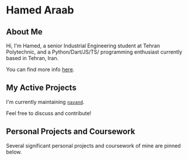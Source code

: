 # Hamed Araab

## About Me

Hi, I'm Hamed, a senior Industrial Engineering student at Tehran Polytechnic, and
a Python/Dart/JS/TS/ programming enthusiast currently based in Tehran, Iran.

You can find more info [here](https://linkedin.com/in/hamed-araab).

## My Active Projects

I'm currently maintaining [`navand`](https://github.com/Hawmex/navand).

Feel free to discuss and contribute!

## Personal Projects and Coursework

Several significant personal projects and coursework of mine are pinned below.
